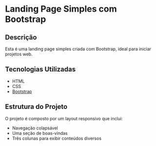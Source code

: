 # Landing Page Simples com Bootstrap

## Descrição
Esta é uma landing page simples criada com Bootstrap, ideal para iniciar projetos web.

## Tecnologias Utilizadas
- HTML
- CSS
- [Bootstrap](https://getbootstrap.com/)

## Estrutura do Projeto
O projeto é composto por um layout responsivo que inclui:
- Navegação colapsável
- Uma seção de boas-vindas
- Três colunas para exibir conteúdos diversos

